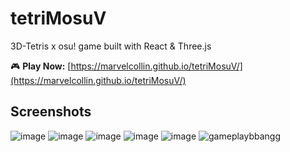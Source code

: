 # tetriMosuV

3D-Tetris x osu! game built with React & Three.js

🎮 **Play Now:** [https://marvelcollin.github.io/tetriMosuV/](https://marvelcollin.github.io/tetriMosuV/)

## Screenshots

![image](https://github.com/user-attachments/assets/68355758-e442-480d-acc1-f72d04bdc3ee)
![image](https://github.com/user-attachments/assets/61c5e853-f1d3-4231-a518-c9d3bf479efd)
![image](https://github.com/user-attachments/assets/c83564db-7885-42bb-a521-5dce2da00689)
![image](https://github.com/user-attachments/assets/ed07396b-8c20-4b7c-aacd-d031429f3de7)
![image](https://github.com/user-attachments/assets/01843f80-ffb5-43b6-9899-d5f1a3da610d)
![gameplaybbangg](https://github.com/user-attachments/assets/905a3d65-1a91-4da0-8dd2-340fae27b9be)


